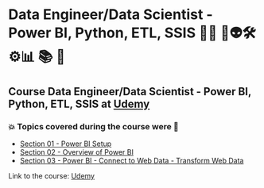 # Data Engineer/Data Scientist - Power BI, Python, ETL, SSIS 👨‍💻 🤖👽🛠️⚙️:bar_chart: :books: :game_die:
## Course Data Engineer/Data Scientist - Power BI, Python, ETL, SSIS at [Udemy](https://www.udemy.com/course/data-engineerdata-scientist-power-bi-python-etlssis/)
### :boom: Topics covered during the course were :rocket:
- [Section 01 - Power BI Setup](https://github.com/romulovieira777/Data_Engineer_Data_Scientist_Power_BI_Python_ETL_SSIS/tree/main/Section_01_Power_BI_Setup)
- [Section 02 - Overview of Power BI](https://github.com/romulovieira777/Data_Engineer_Data_Scientist_Power_BI_Python_ETL_SSIS/tree/main/Section_02_Overview_of_Power_BI)
- [Section 03 - Power BI - Connect to Web Data - Transform Web Data](https://github.com/romulovieira777/Data_Engineer_Data_Scientist_Power_BI_Python_ETL_SSIS/tree/main/Section_03_Power_BI_Connect_to_Web_Data_Transform_Web_Data)


Link to the course: [Udemy](https://www.udemy.com/course/data-engineerdata-scientist-power-bi-python-etlssis/)
